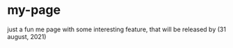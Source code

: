 # my-page
just a fun me page with some interesting feature, that will be released by (31 august, 2021)
